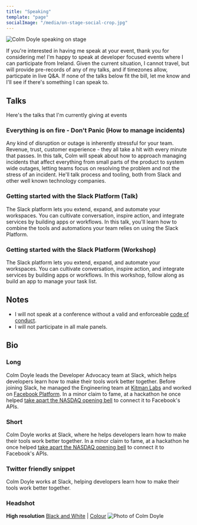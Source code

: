 ```yaml
---
title: "Speaking"
template: "page"
socialImage: "/media/on-stage-social-crop.jpg"
---
```


![Colm Doyle speaking on stage](../media/on-stage-cropped.jpg)

If you're interested in having me speak at your event, thank you for considering me! I'm happy to speak at developer focused events where I can participate from Ireland. Given the current situation, I cannot travel, but will provide pre-records of any of my talks, and if timezones allow, particpate in live Q&A. If none of the talks below fit the bill, let me know and I'll see if there's something I can speak to. 

## Talks

Here's the talks that I'm currently giving at events

### Everything is on fire - Don't Panic (How to manage incidents)

Any kind of disruption or outage is inherently stressful for your team. Revenue, trust, customer experience - they all take a hit with every minute that passes. In this talk, Colm will speak about how to approach managing incidents that affect everything from small parts of the product to system wide outages, letting teams focus on resolving the problem and not the stress of an incident. He'll talk process and tooling, both from Slack and other well known technology companies.

### Getting started with the Slack Platform (Talk)

The Slack platform lets you extend, expand, and automate your workspaces. You can cultivate conversation, inspire action, and integrate services by building apps or workflows. In this talk, you'll learn how to combine the tools and automations your team relies on using the Slack Platform.

### Getting started with the Slack Platform (Workshop)

The Slack platform lets you extend, expand, and automate your workspaces. You can cultivate conversation, inspire action, and integrate services by building apps or workflows. In this workshop, follow along as build an app to manage your task list.

## Notes

- I will not speak at a conference without a valid and enforceable [code of conduct](https://www.ashedryden.com/blog/codes-of-conduct-101-faq).
- I will not participate in all male panels.

## Bio

### Long

Colm Doyle leads the Developer Advocacy team at Slack, which helps developers learn how to make their tools work better together. Before joining Slack, he managed the Engineering team at [Kitman Labs](https://kitmanlabs.com) and worked on [Facebook Platform](https://developers.facebook.com). In a minor claim to fame, at a hackathon he once helped [take apart the NASDAQ opening bell](http://techcrunch.com/2012/05/18/how-facebook-hacked-the-nasdaq-button/) to connect it to Facebook's APIs.


### Short

Colm Doyle works at Slack, where he helps developers learn how to make their tools work better together. In a minor claim to fame, at a hackathon he once helped [take apart the NASDAQ opening bell](http://techcrunch.com/2012/05/18/how-facebook-hacked-the-nasdaq-button/) to connect it to Facebook's APIs.


### Twitter friendly snippet

Colm Doyle works at Slack, helping developers learn how to make their tools work better together.

### Headshot

**High resolution** [Black and White](../media/headshots/colmdoyle-black-and-white.jpg) | [Colour](../media/headshots/colmdoyle-colour.jpg)
![Photo of Colm Doyle](../media/headshot264.jpg)